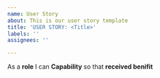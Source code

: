 ```yaml
---
name: User Story
about: This is our user story template
title: 'USER STORY: <Title>'
labels: ''
assignees: ''

---
```


As a **role** I can **Capability** so that **received benifit**
